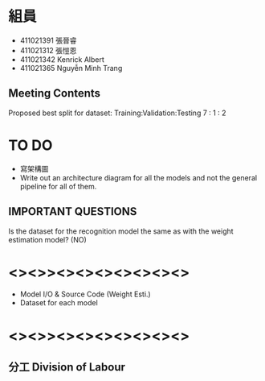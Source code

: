 # 組員
* 411021391 張晉睿
* 411021312 張愷恩
* 411021342 Kenrick Albert
* 411021365 Nguyễn Minh Trang

## Meeting Contents

Proposed best split for dataset:
Training:Validation:Testing
   7    :    1     :   2
   
# TO DO
- 寫架構圖
- Write out an architecture diagram for all the models and not the general pipeline for all of them.
   
## IMPORTANT QUESTIONS
Is the dataset for the recognition model the same as with the weight estimation model? (NO)

# <><>><><><><><><><>
- Model I/O & Source Code (Weight Esti.)
- Dataset for each model
# <><>><><><><><><><>

## 分工 Division of Labour
